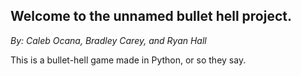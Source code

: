 ## Welcome to the unnamed bullet hell project.
*By: Caleb Ocana, Bradley Carey, and Ryan Hall*

This is a bullet-hell game made in Python, or so they say.
